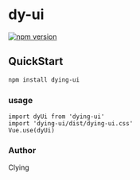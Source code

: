 # dy-ui
[![npm version](https://badge.fury.io/js/dying-ui.svg)](https://badge.fury.io/js/dying-ui)
## QuickStart
```bash
npm install dying-ui
```

### usage
```
import dyUi from 'dying-ui'
import 'dying-ui/dist/dying-ui.css'
Vue.use(dyUi)
```

### Author

Clying

<!-- ### GitHub -->

<!-- <https://github.com/ClyingDeng/Dy-UI> -->

